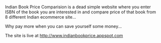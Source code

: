 Indian Book Price Comparision is a dead simple website where you enter ISBN of the book you are interested in and compare price of that book from 8 different Indian ecommerce site...

Why pay more when you can save yourself some money...

The site is live at http://www.indianbookprice.appspot.com
